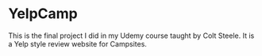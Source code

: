 # YelpCamp
This is the final project I did in my Udemy course taught by Colt Steele. It is a Yelp style review website for Campsites.
